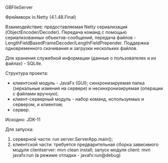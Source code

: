 GBFileServer

Фреймворк io.Netty (4.1.48.Final)

Взаимодействие: предоставляемая Netty сериализация (ObjectEncoder/Decoder). Передача команд с помощью сериализованных объектов-сообщений, передача файлов - LengthFieldBasedFrameDecoder/LengthFieldPrepender.
Поддержка одновременного скачивания и загрузки нескольких файлов.

Для хранения служебной информации (данные о пользователях и их файлах) - SQLite.

Структура проекта:
- клиентский модуль - JavaFx (GUI); синхронизируемая папка (зеркальные измения на сервере) и несинхронизируемая (операции с файлами вручную).
- клиент-серверный модуль - набор команд, используемых и сервером, и клиентом;
- сервер. 


Исходно: JDK-11

Для запуска:
1) серверной части: run server.ServerApp.main();
2) клиентской части: 
требуется предварительная сборка зависимого модуля clientserver: mvn clean install;
запуск модуля client: mvn javafx:run (в режиме отладки - javafx:run@debug)
